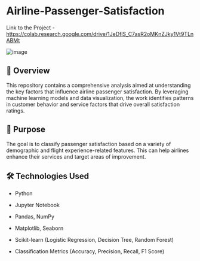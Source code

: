 # Airline-Passenger-Satisfaction

Link to the Project - https://colab.research.google.com/drive/1JeDflS_C7asR2oMKnZJky1Vt9TLnABMt

![image](https://github.com/user-attachments/assets/8fb4b9df-cd94-49ec-b717-18bd292c385e)

## 📌 Overview

This repository contains a comprehensive analysis aimed at understanding the key factors that influence airline passenger satisfaction. By leveraging machine learning models and data visualization, the work identifies patterns in customer behavior and service factors that drive overall satisfaction ratings.

## 🧠 Purpose

The goal is to classify passenger satisfaction based on a variety of demographic and flight experience-related features. This can help airlines enhance their services and target areas of improvement.

## 🛠️ Technologies Used

- Python

- Jupyter Notebook

- Pandas, NumPy

- Matplotlib, Seaborn

- Scikit-learn (Logistic Regression, Decision Tree, Random Forest)

- Classification Metrics (Accuracy, Precision, Recall, F1 Score)

